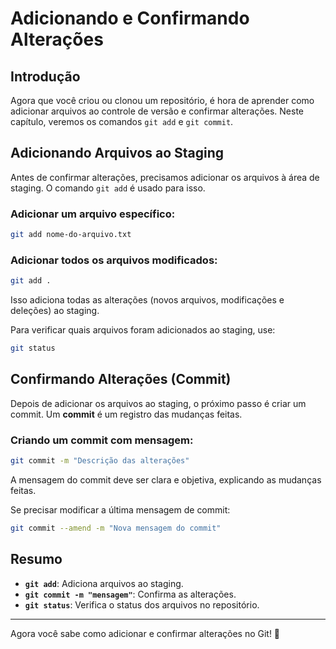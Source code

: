 # Adicionando e Confirmando Alterações

## Introdução

Agora que você criou ou clonou um repositório, é hora de aprender como adicionar arquivos ao controle de versão e confirmar alterações. Neste capítulo, veremos os comandos `git add` e `git commit`.

## Adicionando Arquivos ao Staging

Antes de confirmar alterações, precisamos adicionar os arquivos à área de staging. O comando `git add` é usado para isso.

### Adicionar um arquivo específico:

```sh
git add nome-do-arquivo.txt
```

### Adicionar todos os arquivos modificados:

```sh
git add .
```

Isso adiciona todas as alterações (novos arquivos, modificações e deleções) ao staging.

Para verificar quais arquivos foram adicionados ao staging, use:

```sh
git status
```

## Confirmando Alterações (Commit)

Depois de adicionar os arquivos ao staging, o próximo passo é criar um commit. Um **commit** é um registro das mudanças feitas.

### Criando um commit com mensagem:

```sh
git commit -m "Descrição das alterações"
```

A mensagem do commit deve ser clara e objetiva, explicando as mudanças feitas.

Se precisar modificar a última mensagem de commit:

```sh
git commit --amend -m "Nova mensagem do commit"
```

## Resumo

- **`git add`**: Adiciona arquivos ao staging.  
- **`git commit -m "mensagem"`**: Confirma as alterações.  
- **`git status`**: Verifica o status dos arquivos no repositório.  

---

Agora você sabe como adicionar e confirmar alterações no Git! 🚀